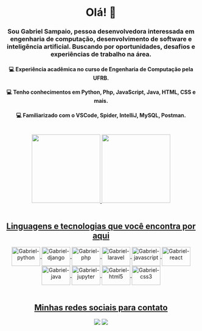 <div align="center">
<h1>Olá! 👋</h1>
<h3>Sou Gabriel Sampaio, pessoa desenvolvedora interessada em engenharia de computação, desenvolvimento de software e inteligência artificial. Buscando por oportunidades, desafios e experiências de trabalho na área.</h3>

<h4>💻 Experiência acadêmica no curso de Engenharia de Computação pela UFRB.</h4>
<h4>💻 Tenho conhecimentos em Python, Php, JavaScript, Java, HTML, CSS e mais.</h4>
<h4>💻 Familiarizado com o VSCode, Spider, IntelliJ, MySQL, Postman.</h4>

</div>

<br>

<div align="center">
  <a href="https://github.com/gabriel61">
  <img height="180em" src="https://github-readme-stats.vercel.app/api?username=gabriel61&show_icons=true&theme=dracula&include_all_commits=true&count_private=true"/>
  <img height="180em" src="https://github-readme-stats.vercel.app/api/top-langs/?username=gabriel61&layout=compact&langs_count=7&theme=dracula"/>
</div>

<br>

<div align="center" style="display: inline_block"><h2>Linguagens e tecnologias que você encontra por aqui</h2>
          
  <img align="center" alt="Gabriel-python" height="50" width="75" src="https://cdn.jsdelivr.net/gh/devicons/devicon/icons/python/python-original-wordmark.svg">
  <img align="center" alt="Gabriel-django" height="50" width="75" src="https://cdn.jsdelivr.net/gh/devicons/devicon/icons/django/django-plain-wordmark.svg">
  <img align="center" alt="Gabriel-php" height="50" width="75"src="https://cdn.jsdelivr.net/gh/devicons/devicon/icons/php/php-original.svg">
  <img align="center" alt="Gabriel-laravel" height="50" width="75" src="https://cdn.jsdelivr.net/gh/devicons/devicon/icons/laravel/laravel-plain-wordmark.svg">
  <img align="center" alt="Gabriel-javascript" height="50" width="75" src="https://cdn.jsdelivr.net/gh/devicons/devicon/icons/javascript/javascript-original.svg">
  <img align="center" alt="Gabriel-react" height="50" width="75" src="https://cdn.jsdelivr.net/gh/devicons/devicon/icons/react/react-original-wordmark.svg">
  <img align="center" alt="Gabriel-java" height="50" width="75" src="https://cdn.jsdelivr.net/gh/devicons/devicon/icons/java/java-original-wordmark.svg">
  <img align="center" alt="Gabriel-jupyter" height="50" width="75" src="https://cdn.jsdelivr.net/gh/devicons/devicon/icons/jupyter/jupyter-original-wordmark.svg">
  <img align="center" alt="Gabriel-html5" height="50" width="75" src="https://cdn.jsdelivr.net/gh/devicons/devicon/icons/html5/html5-original-wordmark.svg"> 
  <img align="center" alt="Gabriel-css3" height="50" width="75" src="https://cdn.jsdelivr.net/gh/devicons/devicon/icons/css3/css3-original-wordmark.svg">
  
          
</div>

<br>

<div align="center" style="display: inline_block"><h2>Minhas redes sociais para contato</h2>
  
  <a href = "mailto:sogabris@gmail.com"><img src="https://img.shields.io/badge/-Gmail-%23333?style=for-the-badge&logo=gmail&logoColor=white" target="_blank"></a>
  <a href="https://www.linkedin.com/in/sogabris" target="_blank"><img src="https://img.shields.io/badge/-LinkedIn-%230077B5?style=for-the-badge&logo=linkedin&logoColor=white" target="_blank"></a> 
    
</div>
